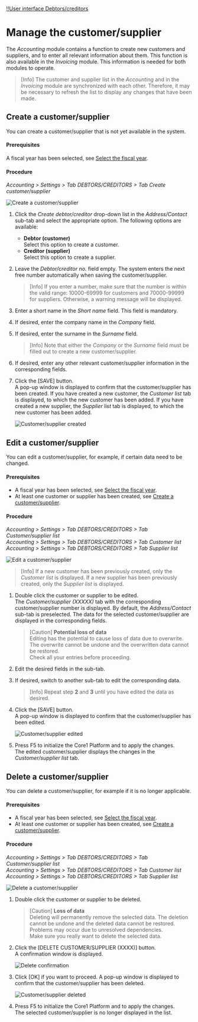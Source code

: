 [!!User interface Debtors/creditors](../UserInterface/02a_DebtorsCreditors.md)

[comment]: <> (Link zu Order Management hinzufügen, wenn verfügbar)   

# Manage the customer/supplier

The *Accounting* module contains a function to create new customers and suppliers, and to enter all relevant information about them. This function is also available in the *Invoicing* module. This information is needed for both modules to operate.

> [Info] The customer and supplier list in the *Accounting* and in the *Invoicing* module are synchronized with each other. Therefore, it may be necessary to refresh the list to display any changes that have been made.



## Create a customer/supplier

You can create a customer/supplier that is not yet available in the system.

#### Prerequisites

A fiscal year has been selected, see [Select the fiscal year](../Operation/01_SelectFiscalYear.md).

#### Procedure

*Accounting > Settings > Tab DEBTORS/CREDITORS > Tab Create customer/supplier*

![Create a customer/supplier](../../Assets/Screenshots/RetailSuiteAccounting/Settings/CustomerSupplier/CreateCustomerSupplier.png "[Create a customer/supplier]")

1. Click the *Create debtor/creditor* drop-down list in the *Address/Contact* sub-tab and select the appropriate option. The following options are available:

    - **Debtor (customer)**  
        Select this option to create a customer.
    - **Creditor (supplier)**  
        Select this option to create a supplier.

2. Leave the *Debtor/creditor no.* field empty. The system enters the next free number automatically when saving the customer/supplier.  

    > [Info] If you enter a number, make sure that the number is within the valid range: 10000-69999 for customers and 70000-99999 for suppliers. Otherwise, a warning message will be displayed.

3. Enter a short name in the *Short name* field. This field is mandatory.

4. If desired, enter the company name in the *Company* field.   

5. If desired, enter the surname in the *Surname* field.   

    > [Info] Note that either the *Company* or the *Surname* field must be filled out to create a new customer/supplier.   

6. If desired, enter any other relevant customer/supplier information in the corresponding fields.

7. Click the [SAVE] button.  
    A pop-up window is displayed to confirm that the customer/supplier has been created. If you have created a new customer, the *Customer list* tab is displayed, to which the new customer has been added. If you have created a new supplier, the *Supplier list* tab is displayed, to which the new customer has been added.

    ![Customer/supplier created](../../Assets/Screenshots/RetailSuiteAccounting/Settings/CustomerSupplier/CustomerSupplierCreated.png "[Customer/supplier created]")



## Edit a customer/supplier

You can edit a customer/supplier, for example, if certain data need to be changed.

#### Prerequisites

- A fiscal year has been selected, see [Select the fiscal year](../Operation/01_SelectFiscalYear.md).
- At least one customer or supplier has been created, see [Create a customer/supplier](#create-a-customer/supplier).

#### Procedure

*Accounting > Settings > Tab DEBTORS/CREDITORS > Tab Customer/supplier list*  
*Accounting > Settings > Tab DEBTORS/CREDITORS > Tab Customer list*  
*Accounting > Settings > Tab DEBTORS/CREDITORS > Tab Supplier list*  

![Edit a customer/supplier](../../Assets/Screenshots/RetailSuiteAccounting/Settings/CustomerSupplier/EditCustomerSupplier.png "[Edit a customer/supplier]")

> [Info] If a new customer has been previously created, only the *Customer list* is displayed. If a new supplier has been previously created, only the *Supplier list* is displayed.

1. Double click the customer or supplier to be edited.   
    The *Customer/supplier (XXXXX)* tab with the corresponding customer/supplier number is displayed. By default, the *Address/Contact* sub-tab is preselected. The data for the selected customer/supplier are displayed in the corresponding fields.

    > [Caution] **Potential loss of data**   
    Editing has the potential to cause loss of data due to overwrite. The overwrite cannot be undone and the overwritten data cannot be restored.    
    Check all your entries before proceeding.

2. Edit the desired fields in the sub-tab.   

3. If desired, switch to another sub-tab to edit the corresponding data.

    > [Info] Repeat step **2** and **3** until you have edited the data as desired.

4. Click the [SAVE] button.   
    A pop-up window is displayed to confirm that the customer/supplier has been edited.

    ![Customer/supplier edited](../../Assets/Screenshots/RetailSuiteAccounting/Settings/CustomerSupplier/CustomerSupplierEdited.png "[Customer/supplier edited]")

5. Press F5 to initialize the Core1 Platform and to apply the changes.  
    The edited customer/supplier displays the changes in the *Customer/supplier list* tab.



## Delete a customer/supplier

You can delete a customer/supplier, for example if it is no longer applicable.

#### Prerequisites

- A fiscal year has been selected, see [Select the fiscal year](../Operation/01_SelectFiscalYear.md).
- At least one customer or supplier has been created, see [Create a customer/supplier](#create-a-customer/supplier).

#### Procedure

*Accounting > Settings > Tab DEBTORS/CREDITORS > Tab Customer/supplier list*  
*Accounting > Settings > Tab DEBTORS/CREDITORS > Tab Customer list*  
*Accounting > Settings > Tab DEBTORS/CREDITORS > Tab Supplier list*  

![Delete a customer/supplier](../../Assets/Screenshots/RetailSuiteAccounting/Settings/CustomerSupplier/EditCustomerSupplier.png "[Delete a customer/supplier]")

1. Double click the customer or supplier to be deleted.

    > [Caution] **Loss of data**   
    Deleting will permanently remove the selected data. The deletion cannot be undone and the deleted data cannot be restored.       
    Problems may occur due to unresolved dependencies.   
    Make sure you really want to delete the selected data.

2. Click the [DELETE CUSTOMER/SUPPLIER (XXXX)] button.  
    A confirmation window is displayed.

    ![Delete confirmation](../../Assets/Screenshots/RetailSuiteAccounting/Settings/CustomerSupplier/DeleteConfirmation.png "[Delete confirmation]")

3. Click [OK] if you want to proceed. A pop-up window is displayed to confirm that the customer/supplier has been deleted.

    ![Customer/supplier deleted](../../Assets/Screenshots/RetailSuiteAccounting/Settings/CustomerSupplier/CustomerSupplierDeleted.png "[Customer/supplier deleted]")

4. Press F5 to initialize the Core1 Platform and to apply the changes.  
    The selected customer/supplier is no longer displayed in the list.

